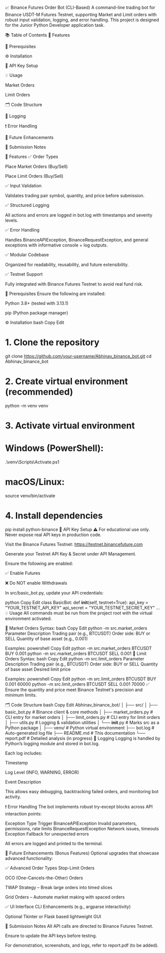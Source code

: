 📈 Binance Futures Order Bot (CLI-Based)
A command-line trading bot for Binance USDT-M Futures Testnet, supporting Market and Limit orders with robust input validation, logging, and error handling. This project is designed for the Junior Python Developer application task.

📚 Table of Contents
🚀 Features

🧰 Prerequisites

⚙️ Installation

🔐 API Key Setup

💡 Usage

Market Orders

Limit Orders

🗂️ Code Structure

📝 Logging

❗ Error Handling

🔮 Future Enhancements

📌 Submission Notes

🚀 Features
✅ Order Types

Place Market Orders (Buy/Sell)

Place Limit Orders (Buy/Sell)

✅ Input Validation

Validates trading pair symbol, quantity, and price before submission.

✅ Structured Logging

All actions and errors are logged in bot.log with timestamps and severity levels.

✅ Error Handling

Handles BinanceAPIException, BinanceRequestException, and general exceptions with informative console + log outputs.

✅ Modular Codebase

Organized for readability, reusability, and future extensibility.

✅ Testnet Support

Fully integrated with Binance Futures Testnet to avoid real fund risk.

🧰 Prerequisites
Ensure the following are installed:

 Python 3.8+ (tested with 3.13.1)

 pip (Python package manager)

⚙️ Installation
bash
Copy
Edit
# 1. Clone the repository
git clone https://github.com/your-username/Abhinav_binance_bot.git
cd Abhinav_binance_bot

# 2. Create virtual environment (recommended)
python -m venv venv

# 3. Activate virtual environment
# Windows (PowerShell):
.\venv\Scripts\Activate.ps1
# macOS/Linux:
source venv/bin/activate

# 4. Install dependencies
pip install python-binance
🔐 API Key Setup
⚠️ For educational use only. Never expose real API keys in production code.

Visit the Binance Futures Testnet:
https://testnet.binancefuture.com

Generate your Testnet API Key & Secret under API Management.

Ensure the following are enabled:

✅ Enable Futures

❌ Do NOT enable Withdrawals

In src/basic_bot.py, update your API credentials:

python
Copy
Edit
class BasicBot:
    def __init__(self, testnet=True):
        api_key = "YOUR_TESTNET_API_KEY"
        api_secret = "YOUR_TESTNET_SECRET_KEY"
        ...
💡 Usage
All commands must be run from the project root with the virtual environment activated.

📘 Market Orders
Syntax:
bash
Copy
Edit
python -m src.market_orders <SYMBOL> <SIDE> <QUANTITY>
Parameter	Description
<SYMBOL>	Trading pair (e.g., BTCUSDT)
<SIDE>	Order side: BUY or SELL
<QUANTITY>	Quantity of base asset (e.g., 0.001)

Examples:
powershell
Copy
Edit
python -m src.market_orders BTCUSDT BUY 0.001
python -m src.market_orders BTCUSDT SELL 0.001
📗 Limit Orders
Syntax:
bash
Copy
Edit
python -m src.limit_orders <SYMBOL> <SIDE> <QUANTITY> <PRICE>
Parameter	Description
<SYMBOL>	Trading pair (e.g., BTCUSDT)
<SIDE>	Order side: BUY or SELL
<QUANTITY>	Quantity of base asset
<PRICE>	Desired limit price

Examples:
powershell
Copy
Edit
python -m src.limit_orders BTCUSDT BUY 0.001 60000
python -m src.limit_orders BTCUSDT SELL 0.001 70000
✅ Ensure the quantity and price meet Binance Testnet's precision and minimum limits.

🗂️ Code Structure
bash
Copy
Edit
Abhinav_binance_bot/
│
├── src/
│   ├── basic_bot.py        # Binance client & core methods
│   ├── market_orders.py    # CLI entry for market orders
│   ├── limit_orders.py     # CLI entry for limit orders
│   ├── utils.py            # Logging & validation utilities
│   └── __init__.py         # Marks src as a Python package
│
├── venv/                   # Python virtual environment
├── bot.log                 # Auto-generated log file
├── README.md               # This documentation
└── report.pdf              # Detailed analysis (in progress)
📝 Logging
Logging is handled by Python’s logging module and stored in bot.log.

Each log includes:

Timestamp

Log Level (INFO, WARNING, ERROR)

Event Description

This allows easy debugging, backtracking failed orders, and monitoring bot activity.

❗ Error Handling
The bot implements robust try-except blocks across API interaction points:

Exception Type	Trigger
BinanceAPIException	Invalid parameters, permissions, rate limits
BinanceRequestException	Network issues, timeouts
Exception	Fallback for unexpected errors

All errors are logged and printed to the terminal.

🔮 Future Enhancements (Bonus Features)
Optional upgrades that showcase advanced functionality:

✅ Advanced Order Types
Stop-Limit Orders

OCO (One-Cancels-the-Other) Orders

TWAP Strategy – Break large orders into timed slices

Grid Orders – Automate market making with spaced orders

✅ UI Interface
CLI Enhancements (e.g., argparse interactivity)

Optional Tkinter or Flask based lightweight GUI

📌 Submission Notes
All API calls are directed to Binance Futures Testnet.

Ensure to update the API keys before testing.

For demonstration, screenshots, and logs, refer to report.pdf (to be added).

